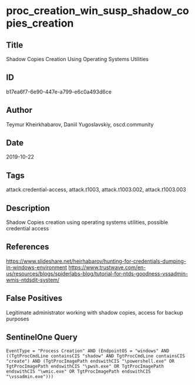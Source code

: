 # proc_creation_win_susp_shadow_copies_creation

## Title
Shadow Copies Creation Using Operating Systems Utilities

## ID
b17ea6f7-6e90-447e-a799-e6c0a493d6ce

## Author
Teymur Kheirkhabarov, Daniil Yugoslavskiy, oscd.community

## Date
2019-10-22

## Tags
attack.credential-access, attack.t1003, attack.t1003.002, attack.t1003.003

## Description
Shadow Copies creation using operating systems utilities, possible credential access

## References
https://www.slideshare.net/heirhabarov/hunting-for-credentials-dumping-in-windows-environment
https://www.trustwave.com/en-us/resources/blogs/spiderlabs-blog/tutorial-for-ntds-goodness-vssadmin-wmis-ntdsdit-system/

## False Positives
Legitimate administrator working with shadow copies, access for backup purposes

## SentinelOne Query
```
EventType = "Process Creation" AND (EndpointOS = "windows" AND ((TgtProcCmdLine containsCIS "shadow" AND TgtProcCmdLine containsCIS "create") AND (TgtProcImagePath endswithCIS "\powershell.exe" OR TgtProcImagePath endswithCIS "\pwsh.exe" OR TgtProcImagePath endswithCIS "\wmic.exe" OR TgtProcImagePath endswithCIS "\vssadmin.exe")))

```